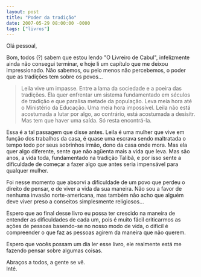 ```yaml
---
layout: post
title: "Poder da tradição"
date: 2007-05-29 08:00:00 -0000
tags: ["livros"]
---
```

Olá pessoal,

Bom, todos (?) sabem que estou lendo "O Livreiro de Cabul", infelizmente ainda não consegui terminar, e hoje li um capítulo que me deixou impressionado. Não sabemos, ou pelo menos não percebemos, o poder que as tradições tem sobre os povos...

<blockquote class="citacao">Leila vive um impasse. Entre a lama da sociedade e a poeira das tradições. Ela quer enfrentar um sistema fundamentado em séculos de tradição e que paralisa metade da população. Leva meia hora até o Ministério da Educação. Uma meia hora impossível. Leila não está acostumada a lutar por algo, ao contrário, está acostumada a desisitr. Mas tem que haver uma saída. Só resta encontrá-la.</blockquote>

Essa é a tal passagem que disse antes. Leila é uma mulher que vive em função dos trabalhos da casa, é quase uma escrava sendo maltratada o tempo todo por seus sobrinhos irmão, dono da casa onde mora. Mas ela quer algo diferente, sente que não agüenta mais a vida que leva. Mas são anos, a vida toda, fundamentado na tradição Talibã, e por isso sente a dificuldade de começar a fazer algo que antes seria impensável para qualquer mulher.

Foi nesse momento que absorvi a dificuldade de um povo que perdeu o direito de pensar, e de viver a vida da sua maneira. Não sou a favor de nenhuma invasão norte-americana, mas também não acho que alguém deve viver preso a conseitos simplesmente religiosos...

Espero que ao final desse livro eu possa ter crescido na maneira de entender as dificuldades de cada um, pois é muito fácil criticarmos as ações de pessoas basendo-se no nosso modo de vida, o difícil é compreender o que faz as pessoas agirem da maneira que não querem.

Espero que vocês possam um dia ler esse livro, ele realmente está me fazendo pensar sobre algumas coisas.

Abraços a todos, a gente se vê.  
Inté.